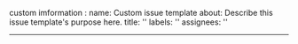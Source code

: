 custom imformation :
name: Custom issue template
about: Describe this issue template's purpose here.
title: ''
labels: ''
assignees: ''

---


